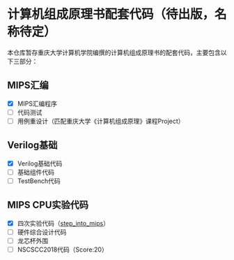 # 计算机组成原理书配套代码（待出版，名称待定）
本仓库暂存重庆大学计算机学院编撰的计算机组成原理书的配套代码，主要包含以下三部分：

## MIPS汇编
-[x] MIPS汇编程序
-[ ] 代码测试
-[ ] 用例重设计（匹配重庆大学《计算机组成原理》课程Project）

## Verilog基础

-[x] Verilog基础代码
-[ ] 基础组件代码
-[ ] TestBench代码

## MIPS CPU实验代码
-[x] 四次实验代码（[step_into_mips](https://github.com/cquca/step_into_mips)）
-[ ] 硬件综合设计代码
-[ ] 龙芯杯外围
-[ ] NSCSCC2018代码（Score:20）